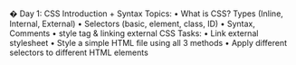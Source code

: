 
� Day 1: CSS Introduction + Syntax 
Topics: 
• What is CSS? Types (Inline, Internal, External) 
• Selectors (basic, element, class, ID) 
• Syntax, Comments 
• style tag & linking external CSS 
Tasks: 
• Link external stylesheet 
• Style a simple HTML file using all 3 methods 
• Apply different selectors to different HTML elements 